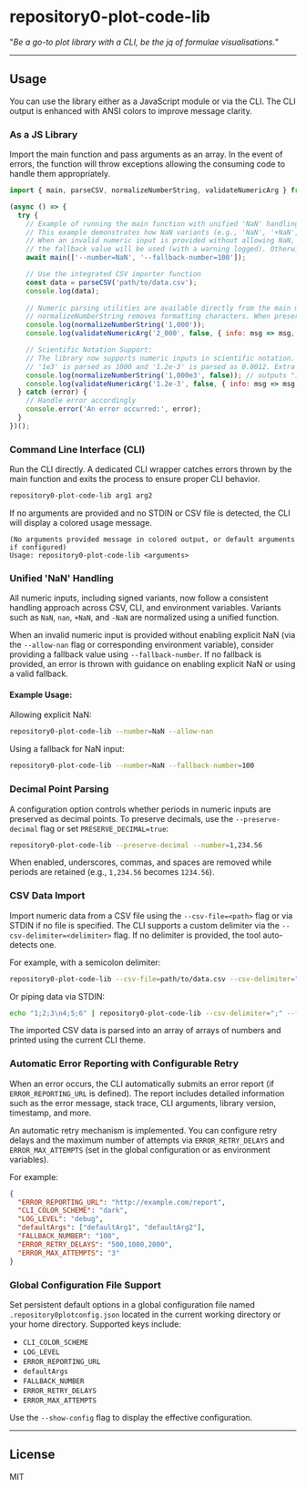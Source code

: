 # repository0-plot-code-lib

"_Be a go-to plot library with a CLI, be the jq of formulae visualisations._"

---

## Usage

You can use the library either as a JavaScript module or via the CLI. The CLI output is enhanced with ANSI colors to improve message clarity.

### As a JS Library

Import the main function and pass arguments as an array. In the event of errors, the function will throw exceptions allowing the consuming code to handle them appropriately.

```js
import { main, parseCSV, normalizeNumberString, validateNumericArg } from '@src/lib/main.js';

(async () => {
  try {
    // Example of running the main function with unified 'NaN' handling
    // This example demonstrates how NaN variants (e.g., 'NaN', '+NaN', '-NaN') are processed.
    // When an invalid numeric input is provided without allowing NaN, if a fallback is provided via '--fallback-number' or the global configuration,
    // the fallback value will be used (with a warning logged). Otherwise, an error is thrown. Consider enabling '--allow-nan' if you wish to accept NaN values.
    await main(['--number=NaN', '--fallback-number=100']);

    // Use the integrated CSV importer function
    const data = parseCSV('path/to/data.csv');
    console.log(data);
    
    // Numeric parsing utilities are available directly from the main module
    // normalizeNumberString removes formatting characters. When preserveDecimal is enabled, decimals are retained.
    console.log(normalizeNumberString('1,000'));
    console.log(validateNumericArg('2_000', false, { info: msg => msg, error: msg => msg }));

    // Scientific Notation Support:
    // The library now supports numeric inputs in scientific notation. For example:
    // '1e3' is parsed as 1000 and '1.2e-3' is parsed as 0.0012. Extra formatting characters in the coefficient are stripped.
    console.log(normalizeNumberString('1,000e3', false)); // outputs "1000e3"
    console.log(validateNumericArg('1.2e-3', false, { info: msg => msg, error: msg => msg }, undefined, false, true));
  } catch (error) {
    // Handle error accordingly
    console.error('An error occurred:', error);
  }
})();
```

### Command Line Interface (CLI)

Run the CLI directly. A dedicated CLI wrapper catches errors thrown by the main function and exits the process to ensure proper CLI behavior.

```bash
repository0-plot-code-lib arg1 arg2
```

If no arguments are provided and no STDIN or CSV file is detected, the CLI will display a colored usage message.

```
(No arguments provided message in colored output, or default arguments if configured)
Usage: repository0-plot-code-lib <arguments>
```

### Unified 'NaN' Handling

All numeric inputs, including signed variants, now follow a consistent handling approach across CSV, CLI, and environment variables. Variants such as `NaN`, `nan`, `+NaN`, and `-NaN` are normalized using a unified function.

When an invalid numeric input is provided without enabling explicit NaN (via the `--allow-nan` flag or corresponding environment variable), consider providing a fallback value using `--fallback-number`. If no fallback is provided, an error is thrown with guidance on enabling explicit NaN or using a valid fallback.

#### Example Usage:

Allowing explicit NaN:

```bash
repository0-plot-code-lib --number=NaN --allow-nan
```

Using a fallback for NaN input:

```bash
repository0-plot-code-lib --number=NaN --fallback-number=100
```

### Decimal Point Parsing

A configuration option controls whether periods in numeric inputs are preserved as decimal points. To preserve decimals, use the `--preserve-decimal` flag or set `PRESERVE_DECIMAL=true`:

```bash
repository0-plot-code-lib --preserve-decimal --number=1,234.56
```

When enabled, underscores, commas, and spaces are removed while periods are retained (e.g., `1,234.56` becomes `1234.56`).

### CSV Data Import

Import numeric data from a CSV file using the `--csv-file=<path>` flag or via STDIN if no file is specified. The CLI supports a custom delimiter via the `--csv-delimiter=<delimiter>` flag. If no delimiter is provided, the tool auto-detects one.

For example, with a semicolon delimiter:

```bash
repository0-plot-code-lib --csv-file=path/to/data.csv --csv-delimiter=";" --fallback-number=100
```

Or piping data via STDIN:

```bash
echo "1;2;3\n4;5;6" | repository0-plot-code-lib --csv-delimiter=";" --fallback-number=100
```

The imported CSV data is parsed into an array of arrays of numbers and printed using the current CLI theme.

### Automatic Error Reporting with Configurable Retry

When an error occurs, the CLI automatically submits an error report (if `ERROR_REPORTING_URL` is defined). The report includes detailed information such as the error message, stack trace, CLI arguments, library version, timestamp, and more.

An automatic retry mechanism is implemented. You can configure retry delays and the maximum number of attempts via `ERROR_RETRY_DELAYS` and `ERROR_MAX_ATTEMPTS` (set in the global configuration or as environment variables).

For example:

```json
{
  "ERROR_REPORTING_URL": "http://example.com/report",
  "CLI_COLOR_SCHEME": "dark",
  "LOG_LEVEL": "debug",
  "defaultArgs": ["defaultArg1", "defaultArg2"],
  "FALLBACK_NUMBER": "100",
  "ERROR_RETRY_DELAYS": "500,1000,2000",
  "ERROR_MAX_ATTEMPTS": "3"
}
```

### Global Configuration File Support

Set persistent default options in a global configuration file named `.repository0plotconfig.json` located in the current working directory or your home directory. Supported keys include:

- `CLI_COLOR_SCHEME`
- `LOG_LEVEL`
- `ERROR_REPORTING_URL`
- `defaultArgs`
- `FALLBACK_NUMBER`
- `ERROR_RETRY_DELAYS`
- `ERROR_MAX_ATTEMPTS`

Use the `--show-config` flag to display the effective configuration.

---

## License

MIT
